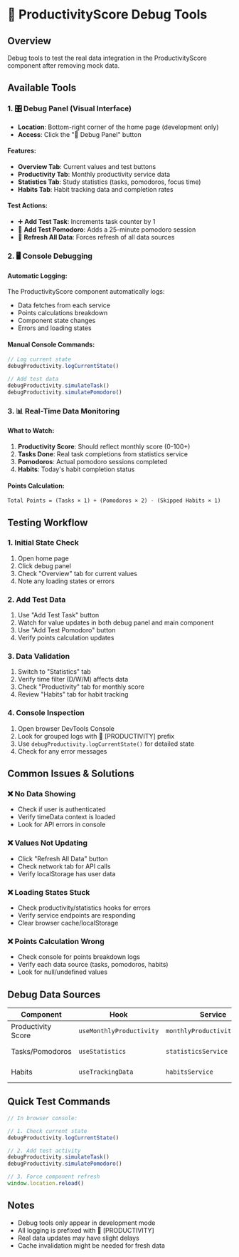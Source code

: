 # 🐛 ProductivityScore Debug Tools

## Overview
Debug tools to test the real data integration in the ProductivityScore component after removing mock data.

## Available Tools

### 1. 🎛️ Debug Panel (Visual Interface)
- **Location**: Bottom-right corner of the home page (development only)
- **Access**: Click the "🐛 Debug Panel" button

#### Features:
- **Overview Tab**: Current values and test buttons
- **Productivity Tab**: Monthly productivity service data
- **Statistics Tab**: Study statistics (tasks, pomodoros, focus time)
- **Habits Tab**: Habit tracking data and completion rates

#### Test Actions:
- ➕ **Add Test Task**: Increments task counter by 1
- 🍅 **Add Test Pomodoro**: Adds a 25-minute pomodoro session
- 🔄 **Refresh All Data**: Forces refresh of all data sources

### 2. 🖥️ Console Debugging

#### Automatic Logging:
The ProductivityScore component automatically logs:
- Data fetches from each service
- Points calculations breakdown
- Component state changes
- Errors and loading states

#### Manual Console Commands:
```javascript
// Log current state
debugProductivity.logCurrentState()

// Add test data
debugProductivity.simulateTask()
debugProductivity.simulatePomodoro()
```

### 3. 📊 Real-Time Data Monitoring

#### What to Watch:
1. **Productivity Score**: Should reflect monthly score (0-100+)
2. **Tasks Done**: Real task completions from statistics service
3. **Pomodoros**: Actual pomodoro sessions completed
4. **Habits**: Today's habit completion status

#### Points Calculation:
```
Total Points = (Tasks × 1) + (Pomodoros × 2) - (Skipped Habits × 1)
```

## Testing Workflow

### 1. Initial State Check
1. Open home page
2. Click debug panel
3. Check "Overview" tab for current values
4. Note any loading states or errors

### 2. Add Test Data
1. Use "Add Test Task" button
2. Watch for value updates in both debug panel and main component
3. Use "Add Test Pomodoro" button
4. Verify points calculation updates

### 3. Data Validation
1. Switch to "Statistics" tab
2. Verify time filter (D/W/M) affects data
3. Check "Productivity" tab for monthly score
4. Review "Habits" tab for habit tracking

### 4. Console Inspection
1. Open browser DevTools Console
2. Look for grouped logs with 🎯 [PRODUCTIVITY] prefix
3. Use `debugProductivity.logCurrentState()` for detailed state
4. Check for any error messages

## Common Issues & Solutions

### ❌ No Data Showing
- Check if user is authenticated
- Verify timeData context is loaded
- Look for API errors in console

### ❌ Values Not Updating
- Click "Refresh All Data" button
- Check network tab for API calls
- Verify localStorage has user data

### ❌ Loading States Stuck
- Check productivity/statistics hooks for errors
- Verify service endpoints are responding
- Clear browser cache/localStorage

### ❌ Points Calculation Wrong
- Check console for points breakdown logs
- Verify each data source (tasks, pomodoros, habits)
- Look for null/undefined values

## Debug Data Sources

| Component | Hook | Service | Data |
|-----------|------|---------|------|
| Productivity Score | `useMonthlyProductivity` | `monthlyProductivityService` | Overall score, tier, metrics |
| Tasks/Pomodoros | `useStatistics` | `statisticsService` | Daily/weekly/monthly stats |
| Habits | `useTrackingData` | `habitsService` | Completion status, streaks |

## Quick Test Commands

```javascript
// In browser console:

// 1. Check current state
debugProductivity.logCurrentState()

// 2. Add test activity
debugProductivity.simulateTask()
debugProductivity.simulatePomodoro()

// 3. Force component refresh
window.location.reload()
```

## Notes
- Debug tools only appear in development mode
- All logging is prefixed with 🎯 [PRODUCTIVITY]
- Real data updates may have slight delays
- Cache invalidation might be needed for fresh data 
